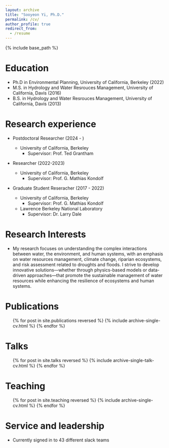 ```yaml
---
layout: archive
title: "Sooyeon Yi, Ph.D."
permalink: /cv/
author_profile: true
redirect_from:
  - /resume
---
```


{% include base_path %}

Education
======
* Ph.D in Environmental Planning, University of California, Berkeley (2022)
* M.S. in Hydrology and Water Resrouces Management, University of California, Davis (2016)
* B.S. in Hydrology and Water Resrouces Management, University of California, Davis (2013)  

Research experience
======
* Postdoctoral Researcher (2024 - )
  * University of California, Berkeley
    * Supervisor: Prof. Ted Grantham

* Researcher (2022-2023)
  * University of California, Berkeley
    * Supervisor: Prof. G. Mathias Kondolf

* Graduate Student Reseracher (2017 - 2022)
  * University of California, Berkeley
    * Supervisor: Prof. G. Mathias Kondolf
  * Lawrence Berkeley National Laboratory
    * Supervisor: Dr. Larry Dale
  
Research Interests
======
* My research focuses on understanding the complex interactions between water, the environment, and human systems, with an emphasis on water resources management, climate change, riparian ecosystems, and risk assessment related to droughts and floods. I strive to develop innovative solutions—whether through physics-based models or data-driven approaches—that promote the sustainable management of water resources while enhancing the resilience of ecosystems and human systems.


Publications
======
  <ul>{% for post in site.publications reversed %}
    {% include archive-single-cv.html %}
  {% endfor %}</ul>
  
Talks
======
  <ul>{% for post in site.talks reversed %}
    {% include archive-single-talk-cv.html  %}
  {% endfor %}</ul>
  
Teaching
======
  <ul>{% for post in site.teaching reversed %}
    {% include archive-single-cv.html %}
  {% endfor %}</ul>
  
Service and leadership
======
* Currently signed in to 43 different slack teams
